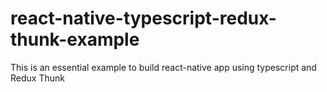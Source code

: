 # react-native-typescript-redux-thunk-example
This is an essential example to build react-native app using typescript and Redux Thunk
